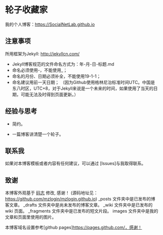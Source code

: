 # 轮子收藏家

我的个人博客：<https://SocialNetLab.github.io>

## 注意事项
所用框架为Jekyll: http://jekyllcn.com/
* Jekyll博客规范的文件命名方式为：年-月-日-标题.md
* 命名必须使用-，不能使用_；
* 命名的月份、日期必须补全，不能使用19-1-1；
* 命名建议用前一天日期；
（因为Github使用格林尼治标准时间UTC。中国是东八时区，UTC+8，对于Jekyll来说是一个未来的时间，如果使用了当天的日期，可能无法及时得到页面更新。）


## 经验与思考

* 简约。

* 一篇博客讲清楚一个轮子。

## 联系我

如果对本博客模板或者内容有任何建议，可以通过 [Issues]与我取得联系。

## 致谢

本博客外观基于 [码志]([https://dongchuan.github.io](https://mazhuang.org/)) 修改, 感谢！
(源码地址见：https://github.com/mzlogin/mzlogin.github.io)
_posts 文件夹中是已发布的博客文章。
_drafts 文件夹中是尚未发布的博客文章。
_wiki 文件夹中是已发布的 wiki 页面。
_fragments 文件夹中是已发布的短文片段。
images 文件夹中是我的文章和页面里使用的图片。

本博客域名设置参考[github pages]https://pages.github.com/，感谢！

